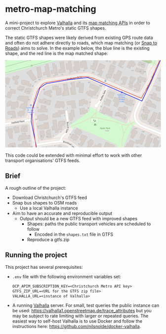 # metro-map-matching

A mini-project to explore [Valhalla](https://valhalla.github.io/valhalla/) and its [map matching APIs](https://valhalla.github.io/valhalla/api/map-matching/api-reference/) in order to correct Christchurch Metro's static GTFS shapes.

The static GTFS shapes were likely derived from existing GPS route data and often do not adhere directly to roads, which map matching (or [Snap to Roads](https://developers.google.com/maps/documentation/roads/snap)) aims to solve. In the example below, the blue line is the existing shape, and the red line is the map matched shape:

![Example of map matching, blue line is the existing shape, red line is map matched shape](example.png)

This code could be extended with minimal effort to work with other transport organisations' GTFS feeds.

## Brief

A rough outline of the project:

- Download Christchurch's GTFS feed
- Snap bus shapes to OSM roads
    - Use a local Valhalla instance
- Aim to have an accurate and reproducible output
    - Output should be a new GTFS feed with improved shapes
        - Shapes: paths the public transport vehicles are scheduled to follow
            - Encoded in the `shapes.txt` file in GTFS
        - Reproduce a gtfs.zip

## Running the project

This project has several prerequisites:

- `.env` file with the following environment variables set:
    ```
    OCP_APIM_SUBSCRIPTION_KEY=<Christchurch Metro API key>
    GTFS_ZIP_URL=<URL for the GTFS zip file>
    VALHALLA_URL=<instance of Valhalla>
    ```

- A running [Valhalla](https://valhalla.github.io/valhalla/) server. For small, test queries the public instance can be used: https://valhalla1.openstreetmap.de/trace_attributes but you may be subject to rate limiting with larger or repeated queries. The easiest way to self-host Valhalla is to use Docker and follow the instructions here: https://github.com/nilsnolde/docker-valhalla.
